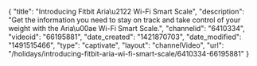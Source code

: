{
    "title": "Introducing Fitbit Aria\u2122 Wi-Fi Smart Scale",
    "description": "Get the information you need to stay on track and take control of your weight with the Aria\u00ae Wi-Fi Smart Scale.",
    "channelid": "6410334",
    "videoid": "66195881",
    "date_created": "1421870703",
    "date_modified": "1491515466",
    "type": "captivate",
    "layout": "channelVideo",
    "url": "\/holidays\/introducing-fitbit-aria-wi-fi-smart-scale\/6410334-66195881"
}